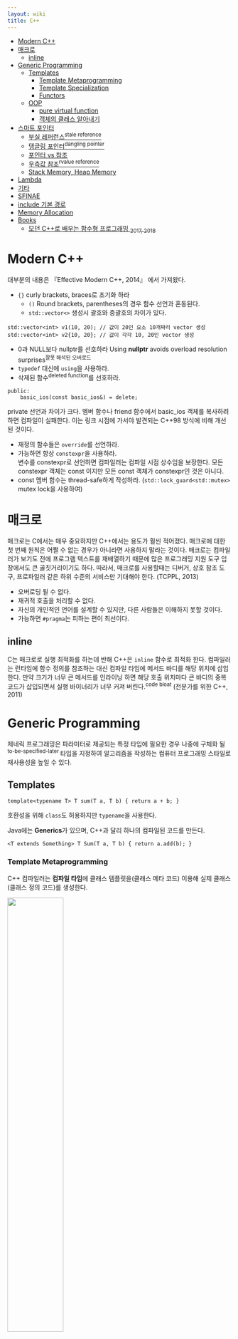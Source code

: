 ```yaml
---
layout: wiki 
title: C++
---
```


<!-- TOC -->

- [Modern C++](#modern-c)
- [매크로](#매크로)
    - [inline](#inline)
- [Generic Programming](#generic-programming)
    - [Templates](#templates)
        - [Template Metaprogramming](#template-metaprogramming)
        - [Template Specialization](#template-specialization)
        - [Functors](#functors)
    - [OOP](#oop)
        - [pure virtual function](#pure-virtual-function)
        - [객체의 클래스 알아내기](#객체의-클래스-알아내기)
- [스마트 포인터](#스마트-포인터)
    - [부실 레퍼런스<sup>stale reference</sup>](#부실-레퍼런스stale-reference)
    - [댕글링 포인터<sup>dangling pointer</sup>](#댕글링-포인터dangling-pointer)
    - [포인터 vs 참조](#포인터-vs-참조)
    - [우측값 참조<sup>rvalue reference</sup>](#우측값-참조rvalue-reference)
    - [Stack Memory, Heap Memory](#stack-memory-heap-memory)
- [Lambda](#lambda)
- [기타](#기타)
- [SFINAE](#sfinae)
- [include 기본 경로](#include-기본-경로)
- [Memory Allocation](#memory-allocation)
- [Books](#books)
    - [모던 C++로 배우는 함수형 프로그래밍 <sub>2017, 2018</sub>](#모던-c로-배우는-함수형-프로그래밍-2017-2018)

<!-- /TOC -->

# Modern C++
대부분의 내용은 『Effective Modern C++, 2014』 에서 가져왔다.

- `{}` curly brackets, braces로 초기화 하라
    - `()` Round brackets, parentheses의 경우 함수 선언과 혼동된다.
    - `std::vector<>` 생성시 괄호와 중괄호의 차이가 있다.
```
std::vector<int> v1(10, 20); // 값이 20인 요소 10개짜리 vector 생성
std::vector<int> v2{10, 20}; // 값이 각각 10, 20인 vector 생성
```
- 0과 NULL보다 nullptr를 선호하라
Using **nullptr** avoids overload resolution surprises<sup>잘못 해석된 오버로드</sup>
- `typedef` 대신에 `using`을 사용하라.
- 삭제된 함수<sup>deleted function</sup>를 선호하라.
```
public:
    basic_ios(const basic_ios&) = delete;
```
private 선언과 차이가 크다. 멤버 함수나 friend 함수에서 basic_ios 객체를 복사하려 하면 컴파일이 실패한다. 이는 링크 시점에 가서야 발견되는 C++98 방식에 비해 개선된 것이다.
- 재정의 함수들은 `override`를 선언하라. 
- 가능하면 항상 `constexpr`을 사용하라.  
변수를 constexpr로 선언하면 컴파일러는 컴파일 시점 상수임을 보장한다. 모든 constexpr 객체는 const 이지만 모든 const 객체가 constexpr인 것은 아니다.
- const 멤버 함수는 thread-safe하게 작성하라. (`std::lock_guard<std::mutex>` mutex lock을 사용하여)

# 매크로
매크로는 C에서는 매우 중요하지만 C++에서는 용도가 훨씬 적어졌다. 매크로에 대한 첫 번째 원칙은 어쩔 수 없는 경우가 아니라면 사용하지 말라는 것이다. 매크로는 컴파일러가 보기도 전에 프로그램 텍스트를 재배열하기 때문에 많은 프로그래밍 지원 도구 입장에서도 큰 골칫거리이기도 하다. 따라서, 매크로를 사용할때는 디버거, 상호 참조 도구, 프로파일러 같은 하위 수준의 서비스만 기대해야 한다. (TCPPL, 2013)
- 오버로딩 될 수 없다.
- 재귀적 호출을 처리할 수 없다.
- 자신의 개인적인 언어를 설계할 수 있지만, 다른 사람들은 이해하지 못할 것이다.
- 가능하면 `#pragma`는 피하는 편이 최선이다.

## inline
C는 매크로로 실행 최적화를 하는데 반해 C++은 `inline` 함수로 최적화 한다. 컴파일러는 런타임에 함수 정의를 참조하는 대신 컴파일 타임에 메서드 바디를 해당 위치에 삽입한다. 만약 크기가 너무 큰 메서드를 인라이닝 하면 해당 호출 위치마다 큰 바디의 중복 코드가 삽입되면서 실행 바이너리가 너무 커져 버린다.<sup>code bloat</sup> (전문가를 위한 C++, 2011)

# Generic Programming
제네릭 프로그래밍은 파라미터로 제공되는 특정 타입에 필요한 경우 나중에 구체화 될<sup>to-be-specified-later </sup> 타입을 지정하여 알고리즘을 작성하는 컴퓨터 프로그래밍 스타일로 재사용성을 높일 수 있다.

## Templates
```
template<typename T> T sum(T a, T b) { return a + b; } 
```

호환성을 위해 `class`도 허용하지만 `typename`을 사용한다.

Java에는 **Generics**가 있으며, C++과 달리 하나의 컴파일된 코드를 만든다. 

```
<T extends Something> T Sum(T a, T b) { return a.add(b); }
```

### Template Metaprogramming
C++ 컴파일러는 **컴파일 타임**에 클래스 템플릿을(클래스 메타 코드) 이용해 실제 클래스(클래스 정의 코드)를 생성한다.

<img src="https://www.geeksforgeeks.org/wp-content/uploads/gq/2014/06/templates-cpp.jpg" width="50%">

C++는 Generic Programming 테크닉을 구현하기 위해 템플릿을 사용하는데, 템플릿은 런타임이 아닌 컴파일 타임에 일부 코드를 사전 평가 하는 방법인 템플릿 메타프로그래밍<sup>template metaprogramming</sup>에도 사용된다.

Java의 Generics도 type error를 유발해 compilation-time error(run-time error가 아니라)를 내기 위한 동기로 1998년에 시작됐다.

### Template Specialization
[특정 데이터 타입에 대해 다른 알고리즘을 정의](https://www.geeksforgeeks.org/template-specialization-c/)한다.  
이 부분은 추가 학습 필요

### Functors
**Functors** are objects that can be treated as though they are a function or function pointer. 

## OOP
### pure virtual function
pure virtual fuction이 적용되어 있으면 상속만 가능하다. override를 미리 선언하는 효과가 있으며, Java는 명시적으로 interface와 class를 구분하는데 반해 C++은 pure virtual fuction으로 interface와 거의 유사한 클래스를 정의할 수 있다.
```
// pure virtual function
virtual 멤버 함수의 선언 = 0;
```

virtual 메서드만이 올바르게 오버라이딩 될 수 있다. virtual을 선언하지 않은 메소드의 경우 슈퍼클래스를 참조할 경우 서브클래스의 메소드 오버라이딩 여부를 알지 못하고, 따라서 슈퍼클래스의 메소드가 실행된다. 

Java는 모든 메서드가 virtual이며, C++도 모든 메서드를 virtual로 선언하는 것을 권고한다. 과거에는 vtable에서 오버라이딩 여부를 찾는 부가 작업을 최소화하고자 지정해야만 동작하는 결정을 내렸지만, 이제 그 정도의 오버헤드는 무시할 정도로 작다.

하지만 모든 메서드에 매 번 virtual을 선언하는 것은 현실적으로 어려운 일이다. (전문가를 위한 C++, 2011)

### 객체의 클래스 알아내기
```
#include <typeinfo>
...
if (typeid(*pVc[i]) == typeid(Car))
...
typeid(*pVc[i]).name() // 클래스 이름을 조사한다.
```

# 스마트 포인터
스마트 포인터는 자동 메모리 관리, 바운드 체킹등의 추가 기능을 제공하면서 포인터를 시뮬레이트 하는 추상 데이터 유형<sup>abstract data type</sup>이다.

메모리 해제등의 심각한 버그를 줄일 수 있는 장점이 크다. 디폴트 생성자로 초기화도 자동으로 할 수 있다. 예전에는 `std::auto_ptr`와 연산자 오버로딩을 통해 직접 구현했으나 모던 C++에서는 `std::unique_ptr`과 `std::shared_ptr`등을 제공한다. `std::weak_ptr`는 순환 참조를 방지할 수 있다.

스마트 포인터는 **RAII**의 variation이다.

- `new`를 직접 사용하는 것 보다 `std::make_unique`를 선호하라. make_shared와 달리 make_unique는 C++14에 포함되었다. 아래와 같은 형태로 직접 작성이 가능하다.
    - new를 사용하면 생성할 객체의 형식이 되풀이해서 나오지만, make 함수 버전은 그렇지 않다.
```
template<typename T, typename... Args>
std::unique_ptr<T> make_unique(Args&&... args)
{
    return std::unique_ptr<T>(new T(std::forward<Args>(args)...));
}
```

## 부실 레퍼런스<sup>stale reference</sup>
```
double &square_ref(double d) {
    double s = d * d;
    return s;
}
```
지역 변수는 함수내에서만 유용하다. square_ref 함수의 결과는 더 이상 존재하지 않는 지역 변수 s를 참조하게 되며 우연히 저장되어 있던 메모리가 남아 있을때만 동작한다. **로컬 변수가 리턴 됐다는 경고**가 발생한다.

## 댕글링 포인터<sup>dangling pointer</sup>
```
double *square_ptr(double d) {
    double s = d * d;
    return &s;
}
```
이 포인터는 스코프를 벗어난 지역 주소를 갖는다. **로컬 변수가 리턴 됐다는 경고**가 발생한다.

## 포인터 vs 참조
구글 가이드는 함수 인자로 포인터 또는 상수형 참조자만 쓴다.
```
void Foo(const string &in, string *out);
```
그러나 [비야네는 포인터를 쓰지 말고 가능하면 스마트 포인터와 참조자를 쓸 것을 권유](http://minjang.github.io/2016/03/21/talk-with-stroustrup/)한다.

포인터를 사용할 수 밖에 없는 유일한 상황은 가리키는 대상을 바꾸어야만 할 때 뿐이다. (전문가를 위한 C++, 2011)

## 우측값 참조<sup>rvalue reference</sup>
임시 객체일때 참조가 허용되지 않지만 rvalue reference는 deep copy 대신 포인터 주소만 shallow copy를 하여 오버헤드를 줄이고 상수등에도 이용할 수 있다. 하지만 함수 파라미터외에 일반 변수에 이용하는 경우는 흔치 않다.
```
int &&i = 4;
```

`std::move`는 rvalue로 무조건 캐스팅을 수행한다.`std::forward`는 주어진 인수가 rvalue에 묶인 경우에만 rvalue로 캐스팅한다. 둘 다, run-time에는 아무 일도 하지 않는다. 

- rvalue에는 `std::move`를, universal reference에는 `std::forward`를 사용하라.
- universal reference에는 overloading을 피하라.

## Stack Memory, Heap Memory
- Stack은 CPU 디자인의 결과로 LIFO를 따르며 할당/취소가 매우 빠르다. 로컬 변수가 위치한다. 또한 함수로 넘겨진 파라미터가 존재한다. 스택은 일반적으로 CPU 캐시에 있기 때문에 선호된다. 
- Heap은 Stack이 할당된 후 남겨진 메모리다. 일반적으로 new로 할당 된 C++ 객체나 malloc과 같은 방식으로 할당 되는 메모리 블록이 위치한다.

# Lambda
- default capture mode를 피하라.
- `std::forward`를 통해 전달할 `auto&&` 매개변수에는 `decltype`을 사용하라.
- `std::bind`를 사용하는 것보다 람다가 더 읽기 쉽고 표현력이 좋다. 그리고 더 효율적일 수 있다.

# 기타
- `std::string`은 almost container 이다.
- C++의 `struct`는 `class`와 똑같이 선언하고, 클래스에 있는 모든 기능을 사용할 수 있다. 차이점은 struct의 기본형은 public이라는 점이다.
- `static`은 유일한 하나의 변수만 존재하며, 다른 곳에서 수정할 경우 값이 함께 변한다.
- `extern`은 모든 소스 파일에서 전역적으로 접근할 수 있으나, 전역 변수는 혼란스러울 뿐만 아니라 버그의 온상이다. 따라서 전역 변수는 static 클래스 멤버로 대체하여 이용하는 것이 바람직하다.
- 잘못된 타입으로 인한 오류를 방지하기 위해 `auto`를 적극 활용하고, 어떤 타입인지는 `static_cast` 또는 부득이하게 런타임 일때는 `dynamic_cast`로 타입을 명시하는게 가장 가독성이 좋다. (Effective Modern C++, 2014)

# SFINAE
"Substitution Failure Is Not An Error"  
추가 정리 필요

# include 기본 경로
[gcc와 마찬가지](http://dev.likejazz.com/post/103371895601/what-is-the-default-path-for-osx-system-include)로 확인 가능하다.
```
$ echo "" | g++ -xc - -v -E
...
#include <...> search starts here:
 /usr/local/include
 /Library/Developer/CommandLineTools/usr/bin/../lib/clang/8.1.0/include
 /Library/Developer/CommandLineTools/usr/include
 /usr/include
 /System/Library/Frameworks (framework directory)
 /Library/Frameworks (framework directory)
...
```

# Memory Allocation
- `memset` sets the bytes in a block of memory to a specific value.
- `malloc` allocates a block of memory.
  - `mmap`: In this respect an anonymous mapping is similar to malloc, and is used in some malloc implementations for certain allocations. 엔진에서는 이걸로 메모리를 할당한다.
- `calloc`, same as malloc. Only difference is that it initializes the bytes to zero.

# Books
## 모던 C++로 배우는 함수형 프로그래밍 <sub>2017, 2018</sub>
- 모던 C++ 소개: range-based for loop  
- 함수형 프로그래밍에서 함수 다루기  
first order function, pure function, currying등 함수형 프로그래밍의 핵심을 다룬다.
- 함수에 불변 객체 사용하기  
mutable을 immutable로 바꾸는 방법. 이를 위해 first order와 pure function 적용
- 재귀 함수 호출  
recursion은 iteration으로 구현할 수 있지만 recursion이 보다 함수형에 가깝다. 
- 지연 평가로 실행 늦추기  
지연 실행 및 캐시와 메모이제이션 소개
- 메타프로그래밍으로 코드 최적화
- 동시성을 이용한 병렬 실행  
데드락을 방지하기 위한 동기화 기법
- 함수형 방식으로 코드 작성하기